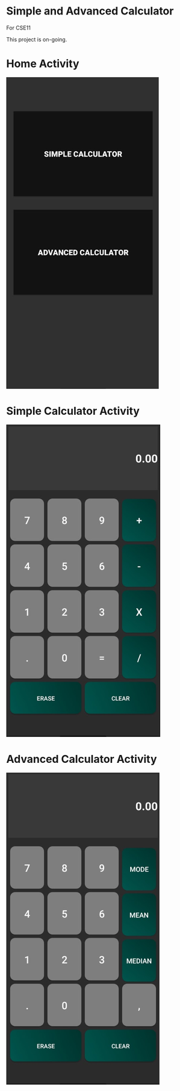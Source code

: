 # Simple and Advanced Calculator
For CSE11

This project is on-going.

# Home Activity
![Home](calc.PNG)

# Simple Calculator Activity
![Home](calc1.PNG)

# Advanced Calculator Activity
![Home](calc2.PNG)



